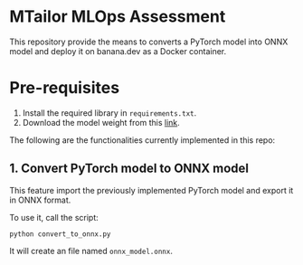 # MTailor MLOps Assessment

This repository provide the means to converts a PyTorch model into ONNX model and deploy
it on banana.dev as a Docker container.

# Pre-requisites
1. Install the required library in `requirements.txt`.
2. Download the model weight from this [link](https://www.dropbox.com/s/b7641ryzmkceoc9/pytorch_model_weights.pth?dl=0).

The following are the functionalities currently implemented in this repo:

## 1. Convert PyTorch model to ONNX model
This feature import the previously implemented PyTorch model and export it in ONNX 
format.

To use it, call the script:
```
python convert_to_onnx.py
```
It will create an file named `onnx_model.onnx`.
